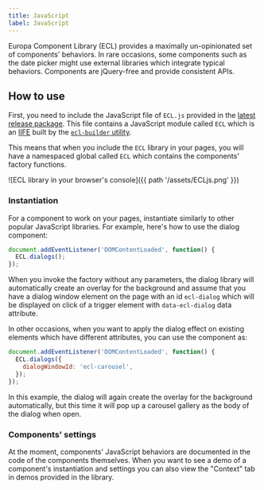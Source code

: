 ```yaml
---
title: JavaScript
label: JavaScript
---
```


Europa Component Library (ECL) provides a maximally un-opinionated set of
components' behaviors. In rare occasions, some components such as the date
picker might use external libraries which integrate typical behaviors.
Components are jQuery-free and provide consistent APIs.

## How to use

First, you need to include the JavaScript file of `ECL.js` provided in the
[latest release package](https://github.com/ec-europa/europa-component-library/releases).
This file contains a JavaScript module called `ECL` which is an
[IIFE](https://developer.mozilla.org/en-US/docs/Glossary/IIFE) built by the
[`ecl-builder` utility](https://www.npmjs.com/package/@ecl/builder).

This means that when you include the `ECL` library in your pages, you will have
a namespaced global called `ECL` which contains the components' factory
functions.

![ECL library in your browser's console]({{ path '/assets/ECLjs.png' }})

### Instantiation

For a component to work on your pages, instantiate similarly to other popular
JavaScript libraries. For example, here's how to use the dialog component:

```js
document.addEventListener('DOMContentLoaded', function() {
  ECL.dialogs();
});
```

When you invoke the factory without any parameters, the dialog library will
automatically create an overlay for the background and assume that you have a
dialog window element on the page with an id `ecl-dialog` which will be
displayed on click of a trigger element with `data-ecl-dialog` data attribute.

In other occasions, when you want to apply the dialog effect on existing
elements which have different attributes, you can use the component as:

```js
document.addEventListener('DOMContentLoaded', function() {
  ECL.dialogs({
    dialogWindowId: 'ecl-carousel',
  });
});
```

In this example, the dialog will again create the overlay for the background
automatically, but this time it will pop up a carousel gallery as the body of
the dialog when open.

### Components' settings

At the moment, components' JavaScript behaviors are documented in the code of
the components themselves. When you want to see a demo of a component's
instantiation and settings you can also view the "Context" tab in demos provided
in the library.

